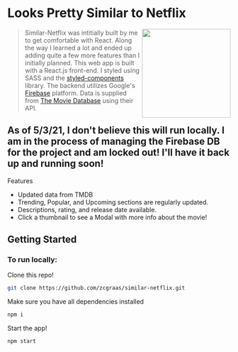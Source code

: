 # Looks Pretty Similar to Netflix

<img src="https://i.pinimg.com/originals/88/c3/a3/88c3a34ef6f9e0e0c0921053240e8c7a.jpg" height="200" align="right">

> Similar-Netflix was intitially built by me to get comfortable with React. Along the way I learned a lot and ended up adding quite a few more features than I initially planned. This web app is built with a React.js front-end. I styled using SASS and the [styled-components](https://styled-components.com/) library. The backend utilizes Google's [Firebase](https://firebase.google.com/) platform. Data is supplied from [The Movie Database](https://www.themoviedb.org/?language=en-US) using their API.
> 
## As of 5/3/21, I don't believe this will run locally. I am in the process of managing the Firebase DB for the project and am locked out! I'll have it back up and running soon!

<!-- [START usecases] -->

Features

- Updated data from TMDB
- Trending, Popular, and Upcoming sections are regularly updated.
- Descriptions, rating, and release date available.
- Click a thumbnail to see a Modal with more info about the movie!

<!-- [END usecases] -->


<!-- [START getstarted] -->

## Getting Started

### To run locally: 
Clone this repo!

```bash
git clone https://github.com/zcgraas/similar-netflix.git
```

Make sure you have all dependencies installed
```bash
npm i
```

Start the app!
```bash
npm start
```
